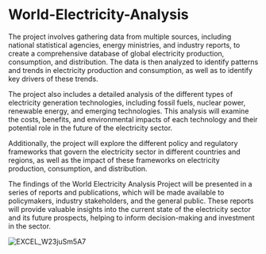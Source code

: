 # World-Electricity-Analysis

The project involves gathering data from multiple sources, including national statistical agencies, energy ministries, and industry reports, to create a comprehensive database of global electricity production, consumption, and distribution. The data is then analyzed to identify patterns and trends in electricity production and consumption, as well as to identify key drivers of these trends.

The project also includes a detailed analysis of the different types of electricity generation technologies, including fossil fuels, nuclear power, renewable energy, and emerging technologies. This analysis will examine the costs, benefits, and environmental impacts of each technology and their potential role in the future of the electricity sector.

Additionally, the project will explore the different policy and regulatory frameworks that govern the electricity sector in different countries and regions, as well as the impact of these frameworks on electricity production, consumption, and distribution.

The findings of the World Electricity Analysis Project will be presented in a series of reports and publications, which will be made available to policymakers, industry stakeholders, and the general public. These reports will provide valuable insights into the current state of the electricity sector and its future prospects, helping to inform decision-making and investment in the sector.

![EXCEL_W23juSm5A7](https://user-images.githubusercontent.com/120596270/230167904-b246fb10-98dd-4729-85bc-75d0c13e98f9.png)
